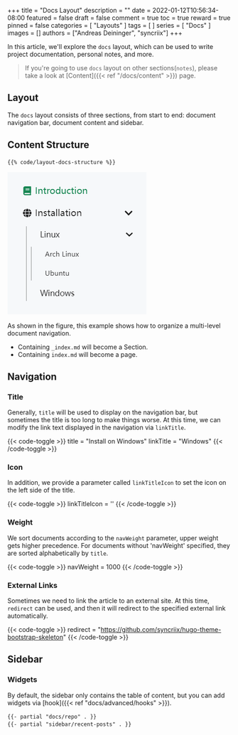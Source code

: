+++
title = "Docs Layout"
description = ""
date = 2022-01-12T10:56:34-08:00
featured = false
draft = false
comment = true
toc = true
reward = true
pinned = false
categories = [
  "Layouts"
]
tags = [
]
series = [
  "Docs"
]
images = []
authors = ["Andreas Deininger", "syncriix"]
+++

In this article, we'll explore the `docs` layout, which can be used to write project documentation, personal notes, and more.

<!--more-->

> If you're going to use `docs` layout on other sections(`notes`), please take a look at [Content]({{< ref "/docs/content" >}}) page.

## Layout

The `docs` layout consists of three sections, from start to end: document navigation bar, document content and sidebar.

## Content Structure

```bash
{{% code/layout-docs-structure %}}
```

![Structure](structure.png#center)

As shown in the figure, this example shows how to organize a multi-level document navigation.

- Containing `_index.md` will become a Section.
- Containing `index.md` will become a page.

## Navigation

### Title

Generally, `title` will be used to display on the navigation bar, but sometimes the title is too long to make things worse. At this time, we can modify the link text displayed in the navigation via `linkTitle`.

{{< code-toggle >}}
title = "Install on Windows"
linkTitle = "Windows"
{{< /code-toggle >}}

### Icon

In addition, we provide a parameter called `linkTitleIcon` to set the icon on the left side of the title.

{{< code-toggle >}}
linkTitleIcon = '<i class="fas fa-columns fa-fw"></i>'
{{< /code-toggle >}}

### Weight

We sort documents according to the `navWeight` parameter, upper weight gets higher precedence. For documents without 'navWeight' specified, they are sorted alphabetically by `title`.

{{< code-toggle >}}
navWeight = 1000
{{< /code-toggle >}}

### External Links

Sometimes we need to link the article to an external site. At this time, `redirect` can be used, and then it will redirect to the specified external link automatically.

{{< code-toggle >}}
redirect = "https://github.com/syncriix/hugo-theme-bootstrap-skeleton"
{{< /code-toggle >}}

## Sidebar

### Widgets

By default, the sidebar only contains the table of content, but you can add widgets via [hook]({{< ref "docs/advanced/hooks" >}}).

```html {title="layouts/partials/hooks/docs/sidebar-end.html"}
{{- partial "docs/repo" . }}
{{- partial "sidebar/recent-posts" . }}
```
